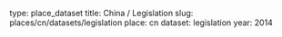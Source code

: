 type: place_dataset
title: China / Legislation
slug: places/cn/datasets/legislation
place: cn
dataset: legislation
year: 2014

